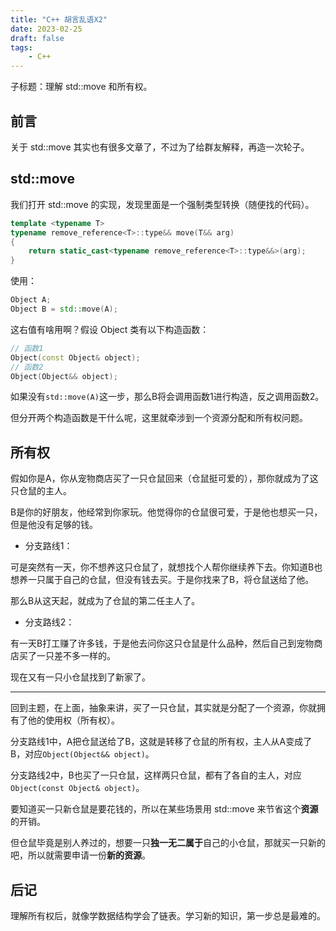 ```yaml
---
title: "C++ 胡言乱语X2"
date: 2023-02-25
draft: false
tags:
    - C++
---
```


子标题：理解 std::move 和所有权。

## 前言

关于 std::move 其实也有很多文章了，不过为了给群友解释，再造一次轮子。

## std::move

我们打开 std::move 的实现，发现里面是一个强制类型转换（随便找的代码）。

```cpp
template <typename T>
typename remove_reference<T>::type&& move(T&& arg)
{
    return static_cast<typename remove_reference<T>::type&&>(arg);
}
```

使用：
```cpp
Object A;
Object B = std::move(A);
```

这右值有啥用啊？假设 Object 类有以下构造函数：

```cpp
// 函数1
Object(const Object& object);
// 函数2
Object(Object&& object);
```

如果没有`std::move(A)`这一步，那么B将会调用函数1进行构造，反之调用函数2。

但分开两个构造函数是干什么呢，这里就牵涉到一个资源分配和所有权问题。

## 所有权

假如你是A，你从宠物商店买了一只仓鼠回来（仓鼠挺可爱的），那你就成为了这只仓鼠的主人。

B是你的好朋友，他经常到你家玩。他觉得你的仓鼠很可爱，于是他也想买一只，但是他没有足够的钱。

- 分支路线1：

可是突然有一天，你不想养这只仓鼠了，就想找个人帮你继续养下去。你知道B也想养一只属于自己的仓鼠，但没有钱去买。于是你找来了B，将仓鼠送给了他。

那么B从这天起，就成为了仓鼠的第二任主人了。

- 分支路线2：

有一天B打工赚了许多钱，于是他去问你这只仓鼠是什么品种，然后自己到宠物商店买了一只差不多一样的。

现在又有一只小仓鼠找到了新家了。

---

回到主题，在上面，抽象来讲，买了一只仓鼠，其实就是分配了一个资源，你就拥有了他的使用权（所有权）。

分支路线1中，A把仓鼠送给了B，这就是转移了仓鼠的所有权，主人从A变成了B，对应`Object(Object&& object)`。

分支路线2中，B也买了一只仓鼠，这样两只仓鼠，都有了各自的主人，对应`Object(const Object& object)`。

要知道买一只新仓鼠是要花钱的，所以在某些场景用 std::move 来节省这个**资源**的开销。

但仓鼠毕竟是别人养过的，想要一只**独一无二属于**自己的小仓鼠，那就买一只新的吧，所以就需要申请一份**新的资源**。

## 后记

理解所有权后，就像学数据结构学会了链表。学习新的知识，第一步总是最难的。
